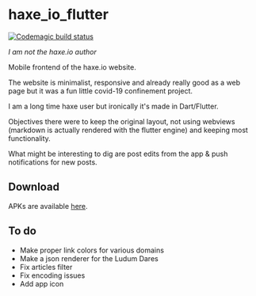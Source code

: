# haxe_io_flutter

[![Codemagic build status](https://api.codemagic.io/apps/5ea9549376654b14d215008b/5ea9549376654b14d215008a/status_badge.svg)](https://codemagic.io/apps/5ea9549376654b14d215008b/5ea9549376654b14d215008a/latest_build)

_I am not the haxe.io author_

Mobile frontend of the haxe.io website.

The website is minimalist, responsive and already really good as a web page but it was a fun little covid-19 confinement project.

I am a long time haxe user but ironically it's made in Dart/Flutter.

Objectives there were to keep the original layout, not using webviews (markdown is actually rendered with the flutter engine) and keeping most functionality.

What might be interesting to dig are post edits from the app & push notifications for new posts.

## Download

APKs are available [here](https://github.com/Dvergar/haxe_io_flutter/releases).

## To do

* Make proper link colors for various domains
* Make a json renderer for the Ludum Dares
* Fix articles filter
* Fix encoding issues
* Add app icon